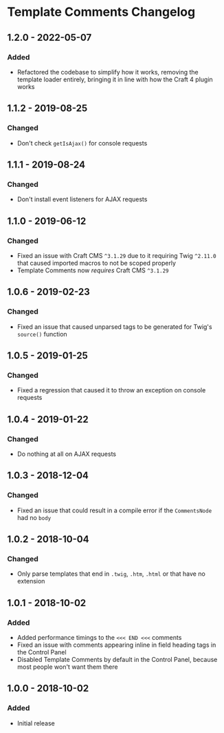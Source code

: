 # Template Comments Changelog

## 1.2.0 - 2022-05-07
### Added
* Refactored the codebase to simplify how it works, removing the template loader entirely, bringing it in line with how the Craft 4 plugin works

## 1.1.2 - 2019-08-25
### Changed
* Don't check `getIsAjax()` for console requests

## 1.1.1 - 2019-08-24
### Changed
* Don't install event listeners for AJAX requests

## 1.1.0 - 2019-06-12
### Changed
* Fixed an issue with Craft CMS `^3.1.29` due to it requiring Twig `^2.11.0` that caused imported macros to not be scoped properly
* Template Comments now _requires_ Craft CMS `^3.1.29`

## 1.0.6 - 2019-02-23
### Changed
* Fixed an issue that caused unparsed tags to be generated for Twig's `source()` function

## 1.0.5 - 2019-01-25
### Changed
* Fixed a regression that caused it to throw an exception on console requests

## 1.0.4 - 2019-01-22
### Changed
* Do nothing at all on AJAX requests

## 1.0.3 - 2018-12-04
### Changed
* Fixed an issue that could result in a compile error if the `CommentsNode` had no `body`

## 1.0.2 - 2018-10-04
### Changed
* Only parse templates that end in `.twig`, `.htm`, `.html` or that have no extension

## 1.0.1 - 2018-10-02
### Added
* Added performance timings to the `<<< END <<<` comments
* Fixed an issue with comments appearing inline in field heading tags in the Control Panel
* Disabled Template Comments by default in the Control Panel, because most people won't want them there

## 1.0.0 - 2018-10-02
### Added
* Initial release
